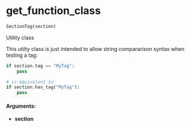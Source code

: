 # get_function_class

``` python
SectionTag(section)
```

Utility class

This utilty class is just intended to allow string compararison
syntax when testing a tag:

``` python
if section.tag == "MyTag":
    pass

# is equivalent to
if section.has_tag("MyTag"):
    pass
```

#### Arguments:
- **section**